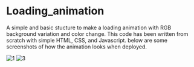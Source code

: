 # Loading_animation
A simple and basic stucture to make a loading animation with RGB background variation and color change.
This code has been written from scratch with simple HTML, CSS, and Javascript.
below are some screenshots of how the animation looks when deployed.


![1](https://user-images.githubusercontent.com/79959361/172992198-4c96727f-bfc4-4c84-9a24-5989603493b6.png)
![3](https://user-images.githubusercontent.com/79959361/172992232-7f26b0fe-ac53-46a3-9a16-620173d20e65.png)
